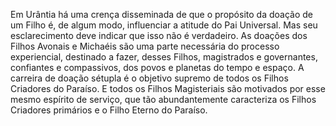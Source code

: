 ﻿Em Urântia há uma crença disseminada de que o propósito da doação de um Filho é, de algum modo, influenciar a atitude do Pai Universal. Mas seu esclarecimento deve indicar que isso não é verdadeiro. As doações dos Filhos Avonais e Michaéis são uma parte necessária do processo experiencial, destinado a fazer, desses Filhos, magistrados e governantes, confiantes e compassivos, dos povos e planetas do tempo e espaço. A carreira de doação sétupla é o objetivo supremo de todos os Filhos Criadores do Paraíso. E todos os Filhos Magisteriais são motivados por esse mesmo espírito de serviço, que tão abundantemente caracteriza os Filhos Criadores primários e o Filho Eterno do Paraíso.